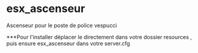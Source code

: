 # esx_ascenseur
Ascenseur pour le poste de police vespucci 

***Pour l'installer déplacer le directement dans votre dossier resources , puis ensure esx_ascenseur dans votre server.cfg
